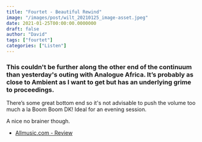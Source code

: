 ```yaml
---
title: "Fourtet - Beautiful Rewind"
image: "/images/post/wilt_20210125_image-asset.jpeg"
date: 2021-01-25T00:00:00.0000000
draft: false
author: "David"
tags: ["fourtet"]
categories: ["Listen"]
---
```

### This couldn't be further along the other end of the continuum than yesterday's outing with Analogue Africa. It’s probably as close to Ambient as I want to get but has an underlying grime to proceedings.

 There’s some great bottom end so it's not advisable to push the volume too much a la Boom Boom DK! Ideal for an evening session.

 A nice no brainer though.

-  [Allmusic.com - Review](https://www.allmusic.com/album/beautiful-rewind-mw0002579685)